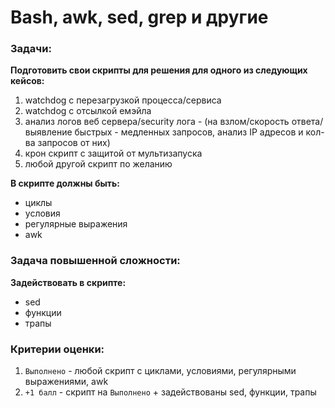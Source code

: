 # Bash, awk, sed, grep и другие

### __Задачи:__
__Подготовить свои скрипты для решения для одного из следующих кейсов:__
1. watchdog с перезагрузкой процесса/сервиса
1. watchdog с отсылкой емэйла
1. анализ логов веб сервера/security лога - (на взлом/скорость ответа/выявление быстрых - медленных запросов, анализ IP адресов и кол-ва запросов от них)
1. крон скрипт с защитой от мультизапуска
1. любой другой скрипт по желанию

__В скрипте должны быть:__
- циклы
- условия
- регулярные выражения
- awk

### __Задача повышенной сложности:__
__Задействовать в скрипте:__
- sed
- функции
- трапы

### __Критерии оценки:__
1. `Выполнено` - любой скрипт с циклами, условиями, регулярными выражениями, awk
1. `+1 балл` - скрипт на `Выполнено` + задействованы sed, функции, трапы